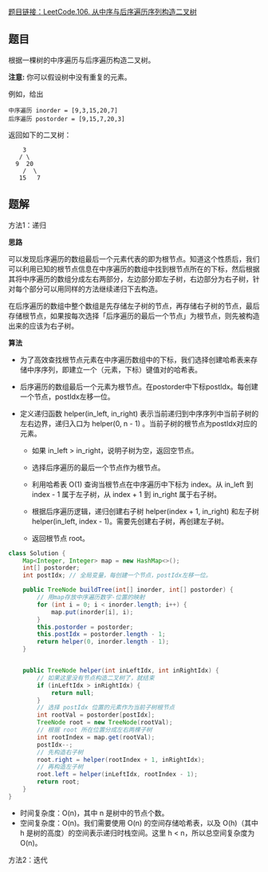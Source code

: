 [题目链接：LeetCode.106. 从中序与后序遍历序列构造二叉树](https://leetcode-cn.com/problems/construct-binary-tree-from-inorder-and-postorder-traversal/)

## 题目

根据一棵树的中序遍历与后序遍历构造二叉树。

**注意:**
你可以假设树中没有重复的元素。

例如，给出

```
中序遍历 inorder = [9,3,15,20,7]
后序遍历 postorder = [9,15,7,20,3]
```

返回如下的二叉树：

```
    3
   / \
  9  20
    /  \
   15   7
```

## 题解

方法1：递归

**思路**

可以发现后序遍历的数组最后一个元素代表的即为根节点。知道这个性质后，我们可以利用已知的根节点信息在中序遍历的数组中找到根节点所在的下标，然后根据其将中序遍历的数组分成左右两部分，左边部分即左子树，右边部分为右子树，针对每个部分可以用同样的方法继续递归下去构造。

在后序遍历的数组中整个数组是先存储左子树的节点，再存储右子树的节点，最后存储根节点，如果按每次选择「后序遍历的最后一个节点」为根节点，则先被构造出来的应该为右子树。

**算法**

* 为了高效查找根节点元素在中序遍历数组中的下标，我们选择创建哈希表来存储中序序列，即建立一个（元素，下标）键值对的哈希表。

* 后序遍历的数组最后一个元素为根节点。在postorder中下标postIdx。每创建一个节点，postIdx左移一位。

* 定义递归函数 helper(in_left, in_right) 表示当前递归到中序序列中当前子树的左右边界，递归入口为 helper(0, n - 1) 。当前子树的根节点为postIdx对应的元素。

  * 如果 in_left > in_right，说明子树为空，返回空节点。

  * 选择后序遍历的最后一个节点作为根节点。
  * 利用哈希表 O(1) 查询当根节点在中序遍历中下标为 index。从 in_left 到 index - 1 属于左子树，从 index + 1 到 in_right 属于右子树。

  * 根据后序遍历逻辑，递归创建右子树 helper(index + 1, in_right) 和左子树 helper(in_left, index - 1)。需要先创建右子树，再创建左子树。
  * 返回根节点 root。

```java
class Solution {
    Map<Integer, Integer> map = new HashMap<>();
    int[] postorder;
    int postIdx; // 全局变量，每创建一个节点，postIdx左移一位。

    public TreeNode buildTree(int[] inorder, int[] postorder) {
        // 用map存放中序遍历数字-位置的映射
        for (int i = 0; i < inorder.length; i++) {
            map.put(inorder[i], i);
        }
        this.postorder = postorder;
        this.postIdx = postorder.length - 1;
        return helper(0, inorder.length - 1);
    }


    public TreeNode helper(int inLeftIdx, int inRightIdx) {
        // 如果这里没有节点构造二叉树了，就结束
        if (inLeftIdx > inRightIdx) {
            return null;
        }
        // 选择 postIdx 位置的元素作为当前子树根节点
        int rootVal = postorder[postIdx];
        TreeNode root = new TreeNode(rootVal);
        // 根据 root 所在位置分成左右两棵子树
        int rootIndex = map.get(rootVal);
        postIdx--;
        // 先构造右子树
        root.right = helper(rootIndex + 1, inRightIdx);
        // 再构造左子树
        root.left = helper(inLeftIdx, rootIndex - 1);
        return root;
    }
}
```

* 时间复杂度：O(n)，其中 n 是树中的节点个数。
* 空间复杂度：O(n)。我们需要使用 O(n) 的空间存储哈希表，以及 O(h)（其中 h 是树的高度）的空间表示递归时栈空间。这里 h < n，所以总空间复杂度为 O(n)。

方法2：迭代

